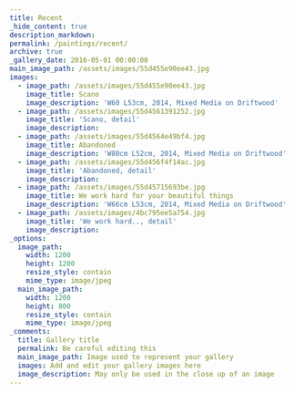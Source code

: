 ```yaml
---
title: Recent
_hide_content: true
description_markdown:
permalink: /paintings/recent/
archive: true
_gallery_date: 2016-05-01 00:00:00
main_image_path: /assets/images/55d455e90ee43.jpg
images:
  - image_path: /assets/images/55d455e90ee43.jpg
    image_title: Scano
    image_description: 'W60 L53cm, 2014, Mixed Media on Driftwood'
  - image_path: /assets/images/55d4561391252.jpg
    image_title: 'Scano, detail'
    image_description:
  - image_path: /assets/images/55d4564e49bf4.jpg
    image_title: Abandoned
    image_description: 'W80cm L52cm, 2014, Mixed Media on Driftwood'
  - image_path: /assets/images/55d456f4f14ac.jpg
    image_title: 'Abandoned, detail'
    image_description:
  - image_path: /assets/images/55d45715693be.jpg
    image_title: We work hard for your beautiful things
    image_description: 'W66cm L53cm, 2014, Mixed Media on Driftwood'
  - image_path: /assets/images/4bc795ee5a754.jpg
    image_title: 'We work hard.., detail'
    image_description:
_options:
  image_path:
    width: 1200
    height: 1200
    resize_style: contain
    mime_type: image/jpeg
  main_image_path:
    width: 1200
    height: 800
    resize_style: contain
    mime_type: image/jpeg
_comments:
  title: Gallery title
  permalink: Be careful editing this
  main_image_path: Image used to represent your gallery
  images: Add and edit your gallery images here
  image_description: May only be used in the close up of an image
---
```


